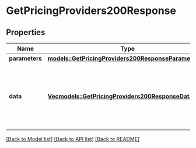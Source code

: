 # GetPricingProviders200Response

## Properties

Name | Type | Description | Notes
------------ | ------------- | ------------- | -------------
**parameters** | [**models::GetPricingProviders200ResponseParameters**](getPricingProviders_200_response_parameters.md) |  | 
**data** | [**Vec<models::GetPricingProviders200ResponseDataInner>**](getPricingProviders_200_response_data_inner.md) | All of the metadata on a specific provider plus a `matched_location` key showing the costs at the least expensive location. | 

[[Back to Model list]](../README.md#documentation-for-models) [[Back to API list]](../README.md#documentation-for-api-endpoints) [[Back to README]](../README.md)


